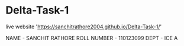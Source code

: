 ﻿# Delta-Task-1
 live website
 'https://sanchitrathore2004.github.io/Delta-Task-1/'

NAME - SANCHIT RATHORE 
ROLL NUMBER - 110123099 
DEPT - ICE A